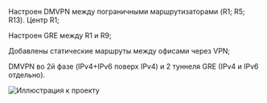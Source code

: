 Настроен DMVPN между пограничными маршрутизаторами (R1; R5; R13). Центр R1;

Настроен GRE между R1 и R9;

Добавлены статические маршруты между офисами через VPN;

DMVPN во 2й фазе (IPv4+IPv6 поверх IPv4) и 2 туннеля GRE (IPv4 и IPv6 отдельно).


![Иллюстрация к проекту](https://github.com/vladimirvolfovich93/Part1/blob/main/DMVPN%2C%20GRE/DMVPN%2C%20GRE.png)
